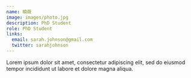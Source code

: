 ```yaml
---
name: 曉薇
image: images/photo.jpg
description: PhD Student
role: PhD Student
links:
  email: sarah.johnson@gmail.com
  twitter: sarahjohnson
---
```


Lorem ipsum dolor sit amet, consectetur adipiscing elit, sed do eiusmod tempor incididunt ut labore et dolore magna aliqua.
